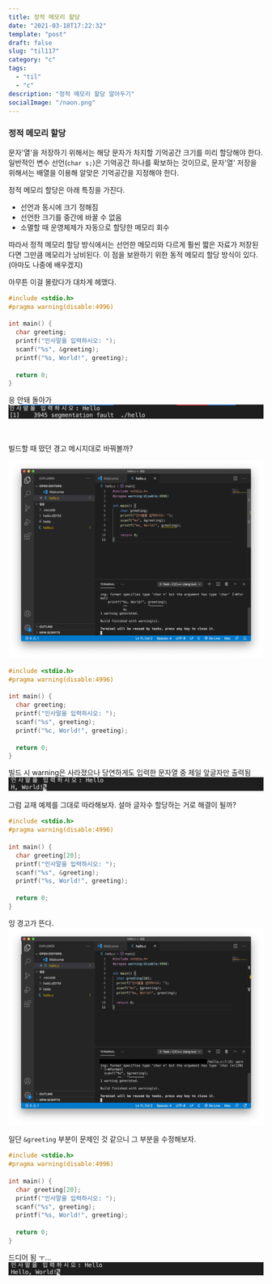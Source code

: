 ```yaml
---
title: 정적 메모리 할당
date: "2021-03-18T17:22:32"
template: "post"
draft: false
slug: "til117"
category: "c"
tags:
  - "til"
  - "c"
description: "정적 메모리 할당 알아두기"
socialImage: "/naon.png"
---
```


### 정적 메모리 할당

문자'열'을 저장하기 위해서는 해당 문자가 차지할 기억공간 크기를 미리 할당해야 한다. 일반적인 변수 선언(`char s;`)은 기억공간 하나를 확보하는 것이므로, 문자'열' 저장을 위해서는 배열을 이용해 알맞은 기억공간을 지정해야 한다.

정적 메모리 할당은 아래 특징을 가진다.
- 선언과 동시에 크기 정해짐
- 선언한 크기를 중간에 바꿀 수 없음
- 소멸할 때 운영체제가 자동으로 할당한 메모리 회수

따라서 정적 메모리 할당 방식에서는 선언한 메모리와 다르게 훨씬 짧은 자료가 저장된다면 그만큼 메모리가 낭비된다. 이 점을 보완하기 위한 동적 메모리 할당 방식이 있다. (아마도 나중에 배우겠지)

아무튼 이걸 몰랐다가 대차게 헤맸다.

```c
#include <stdio.h>
#pragma warning(disable:4996)

int main() {
  char greeting;
  printf("인사말을 입력하시오: ");
  scanf("%s", &greeting);
  printf("%s, World!", greeting);

  return 0;
}
```

응 안돼 돌아가
![돌아가](/media/til116-1.png)

<br>

빌드할 때 떴던 경고 메시지대로 바꿔볼까?

![빌드 경고 메시지](/media/til116-2.png)

```c
#include <stdio.h>
#pragma warning(disable:4996)

int main() {
  char greeting;
  printf("인사말을 입력하시오: ");
  scanf("%s", greeting);
  printf("%c, World!", greeting);

  return 0;
}
```

빌드 시 warning은 사라졌으나 당연하게도 입력한 문자열 중 제일 앞글자만 출력됨
![문자 하나만 출력](/media/til116-3.png)

그럼 교재 예제를 그대로 따라해보자. 설마 글자수 할당하는 거로 해결이 될까?

```c
#include <stdio.h>
#pragma warning(disable:4996)

int main() {
  char greeting[20];
  printf("인사말을 입력하시오: ");
  scanf("%s", &greeting);
  printf("%s, World!", greeting);

  return 0;
}
```

잉 경고가 뜬다.
![경고 메시지 출력](/media/til116-4.png)

일단 `&greeting` 부분이 문제인 것 같으니 그 부분을 수정해보자.

```c
#include <stdio.h>
#pragma warning(disable:4996)

int main() {
  char greeting[20];
  printf("인사말을 입력하시오: ");
  scanf("%s", greeting);
  printf("%s, World!", greeting);

  return 0;
}
```

드디어 됨 ㅜ...
![정상 출력](/media/til116-5.png)